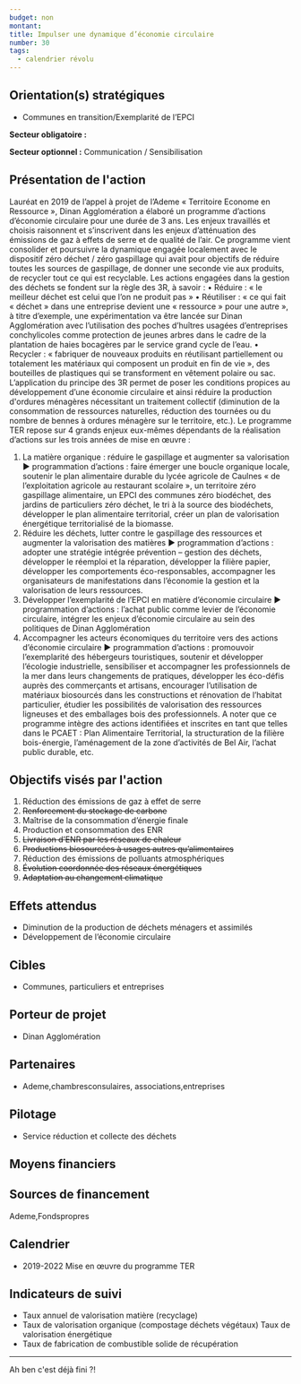 ```yaml
---
budget: non
montant:
title: Impulser une dynamique d’économie circulaire
number: 30
tags:
  - calendrier révolu
---
```


## Orientation(s) stratégiques

- Communes en transition/Exemplarité de l’EPCI

**Secteur obligatoire :**

**Secteur optionnel :** Communication / Sensibilisation

## Présentation de l'action

Lauréat en 2019 de l’appel à projet de l’Ademe « Territoire Econome en Ressource », Dinan Agglomération a élaboré un programme d’actions d’économie circulaire pour une durée de 3 ans. Les enjeux travaillés et choisis raisonnent et s’inscrivent dans les enjeux d’atténuation des émissions de gaz à effets de serre et de qualité de l’air. Ce programme vient consolider et poursuivre la dynamique engagée localement avec le dispositif zéro déchet / zéro gaspillage qui avait pour objectifs de réduire toutes les sources de gaspillage, de donner une seconde vie aux produits, de recycler tout ce qui est recyclable.
Les actions engagées dans la gestion des déchets se fondent sur la règle des 3R, à savoir :
• Réduire : « le meilleur déchet est celui que l’on ne produit pas »
• Réutiliser : « ce qui fait « déchet » dans une entreprise devient une « ressource » pour une autre », à titre d’exemple, une expérimentation va être lancée sur Dinan Agglomération avec l’utilisation des poches d’huîtres usagées d’entreprises conchylicoles comme protection de jeunes arbres dans le cadre de la plantation de haies bocagères par le service grand cycle de l’eau.
• Recycler : « fabriquer de nouveaux produits en réutilisant partiellement ou totalement les matériaux qui composent un produit en fin de vie », des bouteilles de plastiques qui se transforment en vêtement polaire ou sac.
L’application du principe des 3R permet de poser les conditions propices au développement d’une économie circulaire et ainsi réduire la production d'ordures ménagères nécessitant un traitement collectif (diminution de la consommation de ressources naturelles, réduction des tournées ou du nombre de bennes à ordures ménagère sur le territoire, etc.).
Le programme TER repose sur 4 grands enjeux eux-mêmes dépendants de la réalisation d’actions sur les trois années de mise en œuvre :
1. La matière organique : réduire le gaspillage et augmenter sa valorisation
► programmation d’actions : faire émerger une boucle organique locale, soutenir le plan alimentaire durable du lycée agricole de Caulnes « de l’exploitation agricole au restaurant scolaire », un territoire zéro gaspillage alimentaire, un EPCI des communes zéro biodéchet, des jardins de particuliers zéro déchet, le tri à la source des biodéchets, développer le plan alimentaire territorial, créer un plan de valorisation énergétique territorialisé de la biomasse.
2. Réduire les déchets, lutter contre le gaspillage des ressources et augmenter la valorisation des matières
► programmation d’actions : adopter une stratégie intégrée prévention – gestion des déchets, développer le réemploi et la réparation, développer la filière papier, développer les comportements éco-responsables, accompagner les organisateurs de manifestations dans l’économie la gestion et la valorisation de leurs ressources.
3. Développer l’exemplarité de l’EPCI en matière d’économie circulaire
► programmation d’actions : l’achat public comme levier de l’économie circulaire, intégrer les enjeux d’économie circulaire au sein des politiques de Dinan Agglomération
4. Accompagner les acteurs économiques du territoire vers des actions d’économie circulaire
► programmation d’actions : promouvoir l’exemplarité des hébergeurs touristiques, soutenir et développer l’écologie industrielle, sensibiliser et accompagner les professionnels de la mer dans leurs changements de pratiques, développer les éco-défis auprès des commerçants et artisans, encourager l’utilisation de matériaux biosourcés dans les constructions et rénovation de l’habitat particulier, étudier les possibilités de valorisation des ressources ligneuses et des emballages bois des professionnels.
A noter que ce programme intègre des actions identifiées et inscrites en tant que telles dans le PCAET : Plan Alimentaire Territorial, la structuration de la filière bois-énergie, l’aménagement de la zone d’activités de Bel Air, l’achat public durable, etc.

## Objectifs visés par l'action

1. Réduction des émissions de gaz à effet de serre
2. ~~Renforcement du stockage de carbone~~
3. Maîtrise de la consommation d’énergie finale
4. Production et consommation des ENR
5. ~~Livraison d’ENR par les réseaux de chaleur~~
6. ~~Productions biosourcées à usages autres qu’alimentaires~~
7. Réduction des émissions de polluants atmosphériques
8. ~~Évolution coordonnée des réseaux énergétiques~~
9. ~~Adaptation au changement climatique~~

## Effets attendus

- Diminution de la production de déchets ménagers et assimilés
- Développement de l’économie circulaire

## Cibles

- Communes, particuliers et entreprises

## Porteur de projet

- Dinan Agglomération

## Partenaires

- Ademe,chambresconsulaires, associations,entreprises

## Pilotage

- Service réduction et collecte des déchets

## Moyens financiers



## Sources de financement

Ademe,Fondspropres

## Calendrier

- 2019-2022 Mise en œuvre du programme TER

## Indicateurs de suivi

- Taux annuel de valorisation matière (recyclage)
- Taux de valorisation organique (compostage déchets végétaux) Taux de valorisation énergétique
- Taux de fabrication de combustible solide de récupération

---
Ah ben c'est déjà fini ?!
